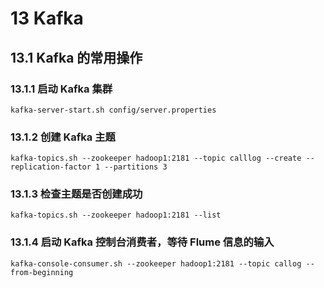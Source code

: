 # 13 Kafka
## 13.1 Kafka 的常用操作
### 13.1.1 启动 Kafka 集群

```shell
kafka-server-start.sh config/server.properties
```
### 13.1.2 创建 Kafka 主题

```shell
kafka-topics.sh --zookeeper hadoop1:2181 --topic calllog --create --replication-factor 1 --partitions 3
```
### 13.1.3 检查主题是否创建成功

```shell
kafka-topics.sh --zookeeper hadoop1:2181 --list
```
### 13.1.4 启动 Kafka 控制台消费者，等待 Flume 信息的输入

```shell
kafka-console-consumer.sh --zookeeper hadoop1:2181 --topic callog --from-beginning
```
